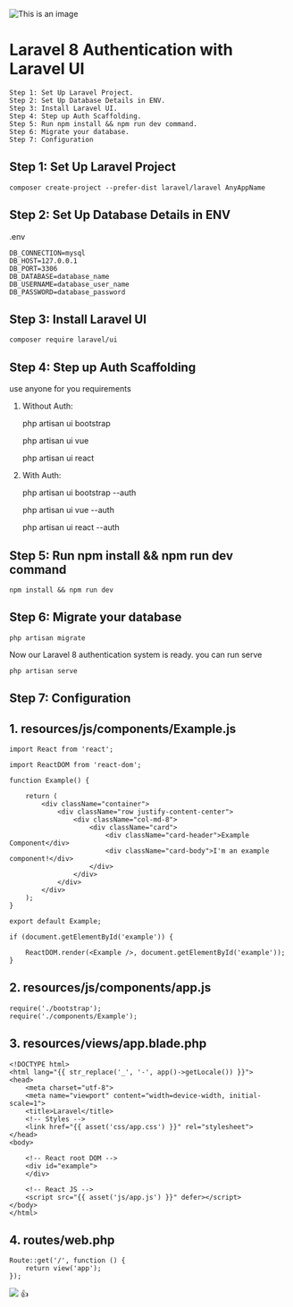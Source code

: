 ![This is an image](https://myoctocat.com/assets/images/base-octocat.svg)

# Laravel 8 Authentication with Laravel UI

    Step 1: Set Up Laravel Project.
    Step 2: Set Up Database Details in ENV.
    Step 3: Install Laravel UI.
    Step 4: Step up Auth Scaffolding.
    Step 5: Run npm install && npm run dev command.
    Step 6: Migrate your database.
    Step 7: Configuration

## Step 1: Set Up Laravel Project

    composer create-project --prefer-dist laravel/laravel AnyAppName
  
## Step 2: Set Up Database Details in ENV

   .env

	DB_CONNECTION=mysql
	DB_HOST=127.0.0.1
	DB_PORT=3306
	DB_DATABASE=database_name
	DB_USERNAME=database_user_name
	DB_PASSWORD=database_password

## Step 3: Install Laravel UI

	composer require laravel/ui

## Step 4: Step up Auth Scaffolding 

   use anyone for you requirements

  1. Without Auth:

        php artisan ui bootstrap

        php artisan ui vue

        php artisan ui react

  2. With Auth:

        php artisan ui bootstrap --auth

        php artisan ui vue --auth

        php artisan ui react --auth

## Step 5: Run npm install && npm run dev command

	npm install && npm run dev

## Step 6: Migrate your database

    php artisan migrate

Now our Laravel 8 authentication system is ready. you can run serve 

    php artisan serve
	

## Step 7: Configuration

## 1. resources/js/components/Example.js

    import React from 'react';

    import ReactDOM from 'react-dom';

    function Example() {

        return (
            <div className="container">
                <div className="row justify-content-center">
                    <div className="col-md-8">
                        <div className="card">
                            <div className="card-header">Example Component</div>
                            <div className="card-body">I'm an example component!</div>
                        </div>
                    </div>
                </div>
            </div>
        );
    }

    export default Example;

    if (document.getElementById('example')) {

        ReactDOM.render(<Example />, document.getElementById('example'));
    }

## 2. resources/js/components/app.js

    require('./bootstrap');
	require('./components/Example');

## 3. resources/views/app.blade.php

    <!DOCTYPE html>
    <html lang="{{ str_replace('_', '-', app()->getLocale()) }}">
    <head>
        <meta charset="utf-8">
        <meta name="viewport" content="width=device-width, initial-scale=1">
        <title>Laravel</title>
        <!-- Styles -->
        <link href="{{ asset('css/app.css') }}" rel="stylesheet">
    </head>
    <body>

        <!-- React root DOM -->
        <div id="example">
        </div>

        <!-- React JS -->
        <script src="{{ asset('js/app.js') }}" defer></script>
    </body>
    </html>

## 4. routes/web.php


    Route::get('/', function () {
        return view('app');
    });


![](https://avatars.githubusercontent.com/u/75734516?s=48&v=4) 
:+1:
